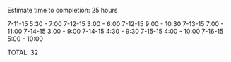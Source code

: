 Estimate time to completion: 25 hours

7-11-15  5:30 -  7:00
7-12-15  3:00 -  6:00 
7-12-15  9:00 - 10:30
7-13-15  7:00 - 11:00
7-14-15  3:00 -  9:00
7-14-15	 4:30 -  9:30
7-15-15	 4:00 - 10:00
7-16-15	 5:00 - 10:00

TOTAL: 32